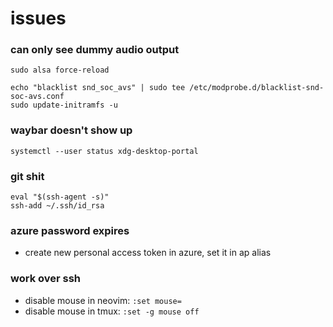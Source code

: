 # issues

### can only see dummy audio output

```
sudo alsa force-reload
```

```
echo "blacklist snd_soc_avs" | sudo tee /etc/modprobe.d/blacklist-snd-soc-avs.conf
sudo update-initramfs -u
```

### waybar doesn't show up

```
systemctl --user status xdg-desktop-portal
```

### git shit

```
eval "$(ssh-agent -s)"
ssh-add ~/.ssh/id_rsa
```

### azure password expires

* create new personal access token in azure, set it in ap alias

### work over ssh

* disable mouse in neovim: `:set mouse=`
* disable mouse in tmux: `:set -g mouse off`
